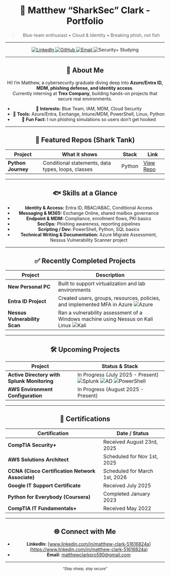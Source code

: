 <div align="center">

# 🦈 Matthew “SharkSec” Clark - Portfolio  
> Blue-team enthusiast • Cloud & Identity • Breaking phish, not fish  

---

<!-- Badges -->
<a href="https://www.linkedin.com/in/YOUR-LINKEDIN/">
  <img src="https://img.shields.io/badge/LinkedIn-0A66C2?logo=linkedin&logoColor=white" alt="LinkedIn">
</a>
<a href="https://github.com/CyberSharkMan25">
  <img src="https://img.shields.io/badge/GitHub-181717?logo=github&logoColor=white" alt="GitHub">
</a>
<a href="mailto:YOUREMAIL@example.com">
  <img src="https://img.shields.io/badge/Email-0078D4?logo=microsoftoutlook&logoColor=white" alt="Email">
</a>
<img src="https://img.shields.io/badge/Security%2B-Studying-informational" alt="Security+ Studying">

---

## 🌊 About Me
Hi! I’m Matthew, a cybersecurity graduate diving deep into **Azure/Entra ID, MDM, phishing defense, and identity access**.  
Currently interning at **Trex Company**, building hands-on projects that secure real environments.

- 🔐 **Interests:** Blue Team, IAM, MDM, Cloud Security  
- 🧰 **Tools:** Azure/Entra, Exchange, Intune/MDM, PowerShell, Linux, Python  
- 🎣 **Fun Fact:** I run phishing simulations so users don’t get hooked  

---

## 🦈 Featured Repos (Shark Tank)
| Project | What it shows | Stack | Link |
|---|---|---|---|
| **Python Journey** | Conditional statements, data types, loops, classes | Python | [View Repo](https://github.com/CyberSharkMan25/Python-Journey) |

---

## 🐟 Skills at a Glance
- **Identity & Access:** Entra ID, RBAC/ABAC, Conditional Access  
- **Messaging & M365:** Exchange Online, shared mailbox governance  
- **Endpoint & MDM:** Compliance, enrollment flows, PKI basics  
- **SecOps:** Phishing awareness, reporting pipelines  
- **Scripting / Dev:** PowerShell, Python, SQL basics  
- **Technical Writing & Documentation:** Azure Migrate Assessment, Nessus Vulnerability Scanner project  

---

## ✅ Recently Completed Projects
| Project | Description |
|---|---|
| **New Personal PC** | Built to support virtualization and lab environments |
| **Entra ID Project** | Created users, groups, resources, policies, and implemented MFA in Azure ![Azure](https://img.shields.io/badge/Microsoft%20Azure-0078D4?logo=microsoftazure&logoColor=white) |
| **Nessus Vulnerability Scan** | Ran a vulnerability assessment of a Windows machine using Nessus on Kali Linux ![Kali](https://img.shields.io/badge/Kali-Linux-268BEE?style=for-the-badge&logo=kalilinux&logoColor=white) |

---

## 🛠️ Upcoming Projects
| Project | Status & Stack |
|---|---|
| **Active Directory with Splunk Monitoring** | In Progress (July 2025 - Present) ![Splunk](https://img.shields.io/badge/-Splunk-000?logo=splunk&logoColor=white) ![AD](https://img.shields.io/badge/-Active%20Directory-003366?logo=windows&logoColor=white) ![PowerShell](https://img.shields.io/badge/-PowerShell-012456?logo=powershell&logoColor=white) |
| **AWS Environment Configuration** | In Progress (August 2025 - Present) |

---

## 📖 Certifications
| Certification | Date / Status |
|---|---|
| **CompTIA Security+** | Received August 23rd, 2025 |
| **AWS Solutions Architect** | Scheduled for Nov 1st, 2025 |
| **CCNA (Cisco Certification Network Associate)** | Scheduled for March 1st, 2026 |
| **Google IT Support Certificate** | Received July 2025 |
| **Python for Everybody (Coursera)** | Completed January 2023 |
| **CompTIA IT Fundamentals+** | Received May 2022 |

---

## 🌐 Connect with Me
- **LinkedIn:** [www.linkedin.com/in/matthew-clark-51616824a](https://www.linkedin.com/in/matthew-clark-51616824a)  
- **Email:** matthewclarkpro590@gmail.com  

---

<sub><em>“Stay sharp, stay secure”</em></sub>

</div>
